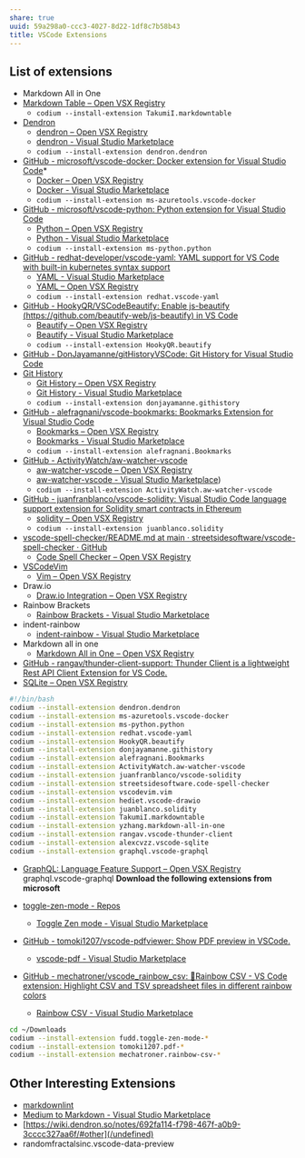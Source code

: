 ```yaml
---
share: true
uuid: 59a298a0-ccc3-4027-8d22-1df8c7b58b43
title: VSCode Extensions
---
```

## List of extensions

* Markdown All in One
* [Markdown Table – Open VSX Registry](https://open-vsx.org/extension/TakumiI/markdowntable)
	*  `codium --install-extension TakumiI.markdowntable`
* [Dendron](https://www.dendron.so/)
	* [dendron – Open VSX Registry](https://open-vsx.org/extension/dendron/dendron)
	* [dendron - Visual Studio Marketplace](https://marketplace.visualstudio.com/items?itemName=dendron.dendron)
  * `codium --install-extension dendron.dendron`
* [GitHub - microsoft/vscode-docker: Docker extension for Visual Studio Code](https://github.com/microsoft/vscode-docker)*
	* [Docker – Open VSX Registry](https://open-vsx.org/extension/ms-azuretools/vscode-docker)
	* [Docker - Visual Studio Marketplace](https://marketplace.visualstudio.com/items?itemName=ms-azuretools.vscode-docker)
	* `codium --install-extension ms-azuretools.vscode-docker`
* [GitHub - microsoft/vscode-python: Python extension for Visual Studio Code](https://github.com/Microsoft/vscode-python)
  * [Python – Open VSX Registry](https://open-vsx.org/extension/ms-python/python)
  * [Python - Visual Studio Marketplace](https://marketplace.visualstudio.com/items?itemName=ms-python.python)
  * `codium --install-extension ms-python.python`
* [GitHub - redhat-developer/vscode-yaml: YAML support for VS Code with built-in kubernetes syntax support](https://github.com/redhat-developer/vscode-yaml)
  * [YAML - Visual Studio Marketplace](https://marketplace.visualstudio.com/items?itemName=redhat.vscode-yaml)
  * [YAML – Open VSX Registry](https://open-vsx.org/extension/redhat/vscode-yaml)
  * `codium --install-extension redhat.vscode-yaml`
* [GitHub - HookyQR/VSCodeBeautify: Enable js-beautify (https://github.com/beautify-web/js-beautify) in VS Code](https://github.com/HookyQR/VSCodeBeautify)
  * [Beautify – Open VSX Registry](https://open-vsx.org/extension/HookyQR/beautify)
  * [Beautify - Visual Studio Marketplace](https://marketplace.visualstudio.com/items?itemName=HookyQR.beautify)
  * `codium --install-extension HookyQR.beautify`
* [GitHub - DonJayamanne/gitHistoryVSCode: Git History for Visual Studio Code](https://github.com/DonJayamanne/gitHistoryVSCode)
* [Git History](https://marketplace.visualstudio.com/items?itemName=donjayamanne.githistory)
  * [Git History – Open VSX Registry](https://open-vsx.org/extension/donjayamanne/githistory)
  * [Git History - Visual Studio Marketplace](https://marketplace.visualstudio.com/items?itemName=donjayamanne.githistory)
  * `codium --install-extension donjayamanne.githistory`
* [GitHub - alefragnani/vscode-bookmarks: Bookmarks Extension for Visual Studio Code](https://github.com/alefragnani/vscode-bookmarks)
  * [Bookmarks – Open VSX Registry](https://open-vsx.org/extension/alefragnani/Bookmarks)
  * [Bookmarks - Visual Studio Marketplace](https://marketplace.visualstudio.com/items?itemName=alefragnani.Bookmarks)
  * `codium --install-extension alefragnani.Bookmarks`
* [GitHub - ActivityWatch/aw-watcher-vscode](https://github.com/ActivityWatch/aw-watcher-vscode)
  * [aw-watcher-vscode – Open VSX Registry](https://open-vsx.org/extension/ActivityWatch/aw-watcher-vscode)
  * [aw-watcher-vscode - Visual Studio Marketplace](https://marketplace.visualstudio.com/items?itemName=lindraupe.aw-watcher-vscode))
  * `codium --install-extension ActivityWatch.aw-watcher-vscode`
* [GitHub - juanfranblanco/vscode-solidity: Visual Studio Code language support extension for Solidity smart contracts in Ethereum](https://github.com/juanfranblanco/vscode-solidity)
  * [solidity – Open VSX Registry](https://open-vsx.org/extension/juanblanco/solidity)
  * `codium --install-extension juanblanco.solidity`
* [vscode-spell-checker/README.md at main · streetsidesoftware/vscode-spell-checker · GitHub](https://github.com/streetsidesoftware/vscode-spell-checker/blob/main/packages/client/README.md)
  * [Code Spell Checker – Open VSX Registry](https://open-vsx.org/extension/streetsidesoftware/code-spell-checker)
* [VSCodeVim](https://github.com/VSCodeVim/)
  * [Vim – Open VSX Registry](https://open-vsx.org/extension/vscodevim/vim)
* Draw.io
  * [Draw.io Integration – Open VSX Registry](https://open-vsx.org/extension/hediet/vscode-drawio)
* Rainbow Brackets
  * [Rainbow Brackets - Visual Studio Marketplace](https://marketplace.visualstudio.com/items?itemName=2gua.rainbow-brackets)
* indent-rainbow
  * [indent-rainbow - Visual Studio Marketplace](https://marketplace.visualstudio.com/items?itemName=oderwat.indent-rainbow)
* Markdown all in one
  * [Markdown All in One – Open VSX Registry](https://open-vsx.org/extension/yzhang/markdown-all-in-one)
* [GitHub - rangav/thunder-client-support: Thunder Client is a lightweight Rest API Client Extension for VS Code.](https://github.com/rangav/thunder-client-support)
* [SQLite – Open VSX Registry](https://open-vsx.org/extension/alexcvzz/vscode-sqlite)
``` bash
#!/bin/bash
codium --install-extension dendron.dendron
codium --install-extension ms-azuretools.vscode-docker
codium --install-extension ms-python.python
codium --install-extension redhat.vscode-yaml
codium --install-extension HookyQR.beautify
codium --install-extension donjayamanne.githistory
codium --install-extension alefragnani.Bookmarks
codium --install-extension ActivityWatch.aw-watcher-vscode
codium --install-extension juanfranblanco/vscode-solidity
codium --install-extension streetsidesoftware.code-spell-checker
codium --install-extension vscodevim.vim
codium --install-extension hediet.vscode-drawio
codium --install-extension juanblanco.solidity
codium --install-extension TakumiI.markdowntable
codium --install-extension yzhang.markdown-all-in-one
codium --install-extension rangav.vscode-thunder-client
codium --install-extension alexcvzz.vscode-sqlite
codium --install-extension graphql.vscode-graphql
```
* [GraphQL: Language Feature Support – Open VSX Registry](https://open-vsx.org/extension/GraphQL/vscode-graphql)
	graphql.vscode-graphql
**Download the following extensions from microsoft**

* [toggle-zen-mode - Repos](https://dev.azure.com/fudd0457/toggle-zen-mode/_git/toggle-zen-mode)
  * [Toggle Zen mode - Visual Studio Marketplace](https://marketplace.visualstudio.com/items?itemName=fudd.toggle-zen-mode)
* [GitHub - tomoki1207/vscode-pdfviewer: Show PDF preview in VSCode.](https://github.com/tomoki1207/vscode-pdfviewer)
  * [vscode-pdf - Visual Studio Marketplace](https://marketplace.visualstudio.com/items?itemName=tomoki1207.pdf)
* [GitHub - mechatroner/vscode_rainbow_csv: 🌈Rainbow CSV - VS Code extension: Highlight CSV and TSV spreadsheet files in different rainbow colors](https://github.com/mechatroner/vscode_rainbow_csv)
  * [Rainbow CSV - Visual Studio Marketplace](https://marketplace.visualstudio.com/items?itemName=mechatroner.rainbow-csv)

``` bash
cd ~/Downloads
codium --install-extension fudd.toggle-zen-mode-*
codium --install-extension tomoki1207.pdf-*
codium --install-extension mechatroner.rainbow-csv-*
```

## Other Interesting Extensions

* [markdownlint](https://marketplace.visualstudio.com/items?itemName=DavidAnson.vscode-markdownlint)
* [Medium to Markdown - Visual Studio Marketplace](https://marketplace.visualstudio.com/items?itemName=moshfeu.vscode-medium-to-markdown)
* [https://wiki.dendron.so/notes/692fa114-f798-467f-a0b9-3cccc327aa6f/#other](/undefined)
* randomfractalsinc.vscode-data-preview